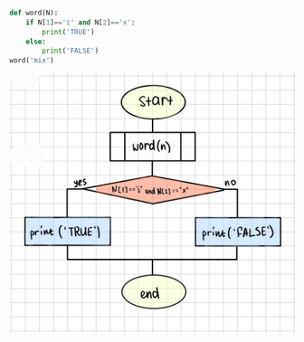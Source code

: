 ```.py

def word(N):
    if N[1]=='i' and N[2]=='x':
        print('TRUE')
    else:
        print('FALSE')
word('mix')

```
![](quiz6diagram.jpg)
